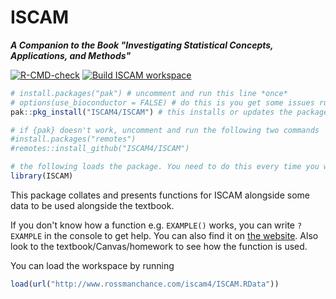ISCAM
==============
***A Companion to the Book "Investigating Statistical Concepts, Applications, and Methods"***

<!-- badges: start -->
  [![R-CMD-check](https://github.com/ISCAM4/ISCAM/actions/workflows/R-CMD-check.yaml/badge.svg)](https://github.com/ISCAM4/ISCAM/actions/workflows/R-CMD-check.yaml)
  [![Build ISCAM workspace](https://github.com/ISCAM4/ISCAM/actions/workflows/generate-workspace.yml/badge.svg)](https://github.com/ISCAM4/ISCAM/actions/workflows/generate-workspace.yml)
<!-- badges: end -->

```r
# install.packages("pak") # uncomment and run this line *once*
# options(use_bioconductor = FALSE) # do this is you get some issues running the next line when connected to the eduroam network
pak::pkg_install("ISCAM4/ISCAM") # this installs or updates the package

# if {pak} doesn't work, uncomment and run the following two commands
#install.packages("remotes")
#remotes::install_github("ISCAM4/ISCAM")

# the following loads the package. You need to do this every time you want to use ISCAM functions
library(ISCAM)
```

This package collates and presents functions for ISCAM alongside some data to be used alongside the textbook.

If you don't know how a function e.g. `EXAMPLE()` works, you can write `?EXAMPLE` in the console to get help. You can also find it on [the website](https://iscam4.github.io/ISCAM/reference/index.html). Also look to the textbook/Canvas/homework to see how the function is used.

You can load the workspace by running

```r
load(url("http://www.rossmanchance.com/iscam4/ISCAM.RData"))
```
